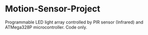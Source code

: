 # Motion-Sensor-Project
Programmable LED light array controlled by PIR sensor (Infrared) and ATMega328P microcontroller. Code only.

